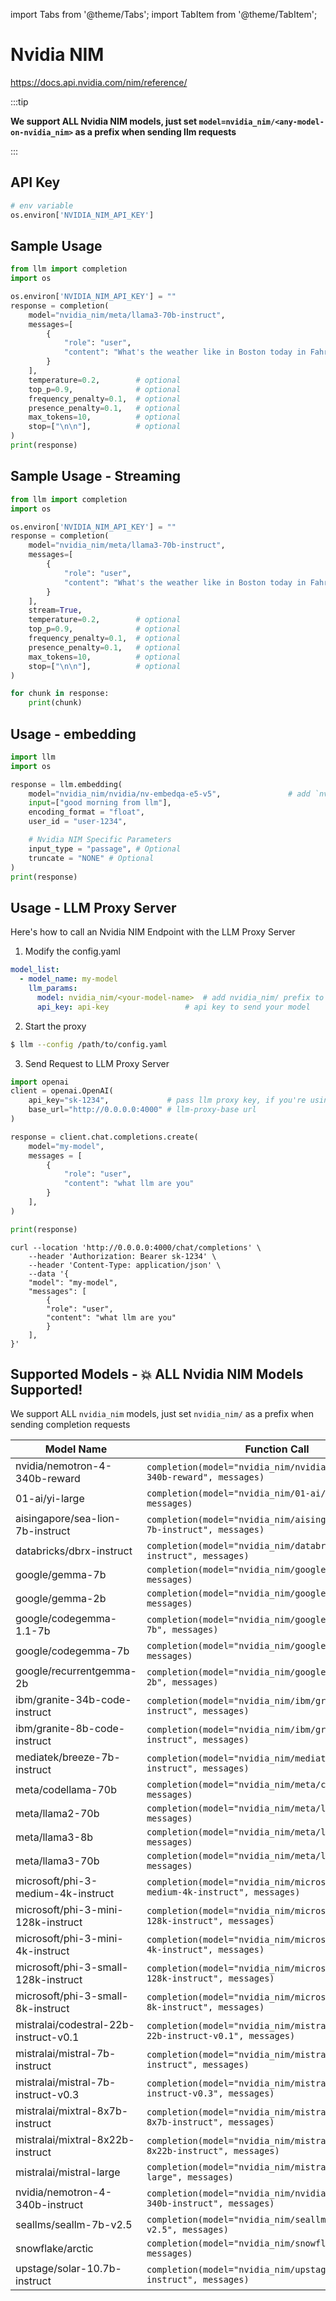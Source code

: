 import Tabs from '@theme/Tabs';
import TabItem from '@theme/TabItem';

# Nvidia NIM
https://docs.api.nvidia.com/nim/reference/

:::tip

**We support ALL Nvidia NIM models, just set `model=nvidia_nim/<any-model-on-nvidia_nim>` as a prefix when sending llm requests**

:::

## API Key
```python
# env variable
os.environ['NVIDIA_NIM_API_KEY']
```

## Sample Usage
```python
from llm import completion
import os

os.environ['NVIDIA_NIM_API_KEY'] = ""
response = completion(
    model="nvidia_nim/meta/llama3-70b-instruct",
    messages=[
        {
            "role": "user",
            "content": "What's the weather like in Boston today in Fahrenheit?",
        }
    ],
    temperature=0.2,        # optional
    top_p=0.9,              # optional
    frequency_penalty=0.1,  # optional
    presence_penalty=0.1,   # optional
    max_tokens=10,          # optional
    stop=["\n\n"],          # optional
)
print(response)
```

## Sample Usage - Streaming
```python
from llm import completion
import os

os.environ['NVIDIA_NIM_API_KEY'] = ""
response = completion(
    model="nvidia_nim/meta/llama3-70b-instruct",
    messages=[
        {
            "role": "user",
            "content": "What's the weather like in Boston today in Fahrenheit?",
        }
    ],
    stream=True,
    temperature=0.2,        # optional
    top_p=0.9,              # optional
    frequency_penalty=0.1,  # optional
    presence_penalty=0.1,   # optional
    max_tokens=10,          # optional
    stop=["\n\n"],          # optional
)

for chunk in response:
    print(chunk)
```


## Usage - embedding

```python
import llm
import os

response = llm.embedding(
    model="nvidia_nim/nvidia/nv-embedqa-e5-v5",               # add `nvidia_nim/` prefix to model so llm knows to route to Nvidia NIM
    input=["good morning from llm"],
    encoding_format = "float", 
    user_id = "user-1234",

    # Nvidia NIM Specific Parameters
    input_type = "passage", # Optional
    truncate = "NONE" # Optional
)
print(response)
```


## **Usage - LLM Proxy Server**

Here's how to call an Nvidia NIM Endpoint with the LLM Proxy Server

1. Modify the config.yaml 

  ```yaml
  model_list:
    - model_name: my-model
      llm_params:
        model: nvidia_nim/<your-model-name>  # add nvidia_nim/ prefix to route as Nvidia NIM provider
        api_key: api-key                 # api key to send your model
  ```


2. Start the proxy 

  ```bash
  $ llm --config /path/to/config.yaml
  ```

3. Send Request to LLM Proxy Server

  <Tabs>

  <TabItem value="openai" label="OpenAI Python v1.0.0+">

  ```python
  import openai
  client = openai.OpenAI(
      api_key="sk-1234",             # pass llm proxy key, if you're using virtual keys
      base_url="http://0.0.0.0:4000" # llm-proxy-base url
  )

  response = client.chat.completions.create(
      model="my-model",
      messages = [
          {
              "role": "user",
              "content": "what llm are you"
          }
      ],
  )

  print(response)
  ```
  </TabItem>

  <TabItem value="curl" label="curl">

  ```shell
  curl --location 'http://0.0.0.0:4000/chat/completions' \
      --header 'Authorization: Bearer sk-1234' \
      --header 'Content-Type: application/json' \
      --data '{
      "model": "my-model",
      "messages": [
          {
          "role": "user",
          "content": "what llm are you"
          }
      ],
  }'
  ```
  </TabItem>

  </Tabs>



## Supported Models - 💥 ALL Nvidia NIM Models Supported!
We support ALL `nvidia_nim` models, just set `nvidia_nim/` as a prefix when sending completion requests

| Model Name | Function Call |
|------------|---------------|
| nvidia/nemotron-4-340b-reward | `completion(model="nvidia_nim/nvidia/nemotron-4-340b-reward", messages)` |
| 01-ai/yi-large | `completion(model="nvidia_nim/01-ai/yi-large", messages)` |
| aisingapore/sea-lion-7b-instruct | `completion(model="nvidia_nim/aisingapore/sea-lion-7b-instruct", messages)` |
| databricks/dbrx-instruct | `completion(model="nvidia_nim/databricks/dbrx-instruct", messages)` |
| google/gemma-7b | `completion(model="nvidia_nim/google/gemma-7b", messages)` |
| google/gemma-2b | `completion(model="nvidia_nim/google/gemma-2b", messages)` |
| google/codegemma-1.1-7b | `completion(model="nvidia_nim/google/codegemma-1.1-7b", messages)` |
| google/codegemma-7b | `completion(model="nvidia_nim/google/codegemma-7b", messages)` |
| google/recurrentgemma-2b | `completion(model="nvidia_nim/google/recurrentgemma-2b", messages)` |
| ibm/granite-34b-code-instruct | `completion(model="nvidia_nim/ibm/granite-34b-code-instruct", messages)` |
| ibm/granite-8b-code-instruct | `completion(model="nvidia_nim/ibm/granite-8b-code-instruct", messages)` |
| mediatek/breeze-7b-instruct | `completion(model="nvidia_nim/mediatek/breeze-7b-instruct", messages)` |
| meta/codellama-70b | `completion(model="nvidia_nim/meta/codellama-70b", messages)` |
| meta/llama2-70b | `completion(model="nvidia_nim/meta/llama2-70b", messages)` |
| meta/llama3-8b | `completion(model="nvidia_nim/meta/llama3-8b", messages)` |
| meta/llama3-70b | `completion(model="nvidia_nim/meta/llama3-70b", messages)` |
| microsoft/phi-3-medium-4k-instruct | `completion(model="nvidia_nim/microsoft/phi-3-medium-4k-instruct", messages)` |
| microsoft/phi-3-mini-128k-instruct | `completion(model="nvidia_nim/microsoft/phi-3-mini-128k-instruct", messages)` |
| microsoft/phi-3-mini-4k-instruct | `completion(model="nvidia_nim/microsoft/phi-3-mini-4k-instruct", messages)` |
| microsoft/phi-3-small-128k-instruct | `completion(model="nvidia_nim/microsoft/phi-3-small-128k-instruct", messages)` |
| microsoft/phi-3-small-8k-instruct | `completion(model="nvidia_nim/microsoft/phi-3-small-8k-instruct", messages)` |
| mistralai/codestral-22b-instruct-v0.1 | `completion(model="nvidia_nim/mistralai/codestral-22b-instruct-v0.1", messages)` |
| mistralai/mistral-7b-instruct | `completion(model="nvidia_nim/mistralai/mistral-7b-instruct", messages)` |
| mistralai/mistral-7b-instruct-v0.3 | `completion(model="nvidia_nim/mistralai/mistral-7b-instruct-v0.3", messages)` |
| mistralai/mixtral-8x7b-instruct | `completion(model="nvidia_nim/mistralai/mixtral-8x7b-instruct", messages)` |
| mistralai/mixtral-8x22b-instruct | `completion(model="nvidia_nim/mistralai/mixtral-8x22b-instruct", messages)` |
| mistralai/mistral-large | `completion(model="nvidia_nim/mistralai/mistral-large", messages)` |
| nvidia/nemotron-4-340b-instruct | `completion(model="nvidia_nim/nvidia/nemotron-4-340b-instruct", messages)` |
| seallms/seallm-7b-v2.5 | `completion(model="nvidia_nim/seallms/seallm-7b-v2.5", messages)` |
| snowflake/arctic | `completion(model="nvidia_nim/snowflake/arctic", messages)` |
| upstage/solar-10.7b-instruct | `completion(model="nvidia_nim/upstage/solar-10.7b-instruct", messages)` |